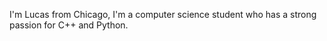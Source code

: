 I'm Lucas from Chicago, I'm a computer science student who has a strong passion for C++ and Python.
